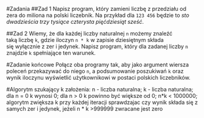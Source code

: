#Zadania
##Zad 1
Napisz program, który zamieni liczbę z przedziału od zera do miliona na polski liczebnik. Na przykład dla `123 456` będzie to *sto dwadzieścia trzy tysiące czterysta pięćdziesiąt sześć*.

##Zad 2
Wiemy, że dla każdej liczby naturalnej `n` możemy znaleźć taką liczbę `k`, gdzie iloczyn `n * k` w zapisie dziesiętnym składa się wyłącznie z zer i jedynek. Napisz program, który dla zadanej liczby `n` znajdzie `k` spełniające ten warunek.

#Zadanie końcowe
Połącz oba programy tak, aby jako argument wiersza poleceń przekazywać do niego `n`, a podsumowanie poszukiwań `k` oraz wynik iloczynu wyświetlić użytkownikowi w postaci polskich liczebników.

#Algorytm szukający k
założenia: n - liczba naturalna; k - liczba naturalna; dla n = 0 k wynosi 0; dla n > 0 k powinno być większe od 0; n*k < 1000000;
algorytm zwiększa k przy każdej iteracji sprawdzajac czy wynik składa się z samych zer i jedynek, jeżeli n * k >999999 zwracane jest zero